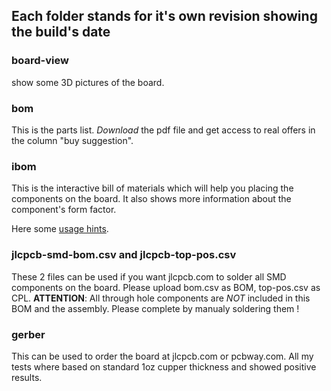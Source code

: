 ## Each folder stands for it's own revision showing the build's date

### board-view
show some 3D pictures of the board.

### bom
This is the parts list. *Download* the pdf file and get access to real offers in the column "buy suggestion".

### ibom
This is the interactive bill of materials which will help you placing the components on the board. It also shows more information about the component's form factor.

Here some [usage hints](https://github.com/openscopeproject/InteractiveHtmlBom/wiki/Usage#bom-page-mouse-actions).

### jlcpcb-smd-bom.csv and jlcpcb-top-pos.csv
These 2 files can be used if you want jlcpcb.com to solder all SMD components on the board. Please upload bom.csv as BOM, top-pos.csv as CPL.
**ATTENTION**: All through hole components are *NOT* included in this BOM and the assembly. Please complete by manualy soldering them !

### gerber
This can be used to order the board at jlcpcb.com or pcbway.com. All my tests where based on standard 1oz cupper thickness and showed positive results.
